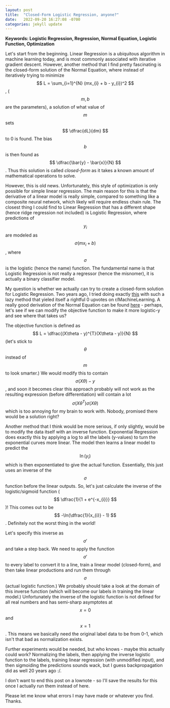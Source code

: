 ```yaml
---
layout: post
title:  "Closed-Form Logistic Regression, anyone?"
date:   2022-09-20 16:27:08 -0700
categories: jekyll update
---
```

<script src="https://cdn.mathjax.org/mathjax/latest/MathJax.js?config=TeX-AMS-MML_HTMLorMML" type="text/javascript"></script>

**Keywords: Logistic Regression, Regression, Normal Equation, Logistic Function, Optimization**


Let's start from the beginning. Linear Regression is a ubiquitous algorithm in machine learning today, and is most commonly associated with iterative gradient descent. However, another method that I find pretty fascinating is the closed-form solution of the Normal Equation, where instead of iteratively trying to minimize $$ L = \sum_{i=1}^{N} (mx_{i} + b - y_{i})^2 $$, ($${m, b}$$ are the parameters), a solution of what value of $$ m $$ sets $$ \dfrac{dL}{dm} $$ to 0 is found. The bias $$ b $$ is then found as $$ \dfrac{\bar{y} - \bar{x}}{N} $$. Thus this solution is called *closed-form* as it takes a known amount of mathematical operations to solve. 

However, this is old news. Unfortunately, this style of optimization is only possible for simple linear regression. The main reason for this is that the derivative of a linear model is really simple, compared to something like a composite neural network, which likely will require endless chain rule. The closest thing I could find to Linear Regression that has a different shape (hence ridge regression not included) is Logistic Regression, where predictions of $$y_{i}$$ are modeled as $$\sigma(mx_{i} + b)$$, where $$\sigma$$ is the logistic (hence the name) function. The fundamental name is that Logistic Regression is not really a regressor (hence the misnomer), it is actually a binary classifier model. 

My question is whether we actually can try to create a closed-form solution for Logistic Regression. Two years ago, I tried doing exactly [this](https://www.reddit.com/r/MachineLearning/comments/no5q8j/p_potential_logistic_regression_closed_form/) with such a lazy method that yieled itself a rightful 0 upvotes on r/MachineLearning. A really good derivation of the Normal Equation can be found [here](https://eli.thegreenplace.net/2014/derivation-of-the-normal-equation-for-linear-regression/) - perhaps, let's see if we can modify the objective function to make it more logistic-y and see where that takes us? 

The objective function is defined as $$ L = \dfrac{(X\theta - y)^{T}(X\theta - y)}{N} $$ (let's stick to $$\theta$$ instead of $$ m $$ to look smarter.) We would modify this to contain $$ \sigma(X\theta)- y $$, and soon it becomes clear this approach probably will not work as the resulting expression (before differentiation) will contain a lot  $$\sigma(X\theta^{T})\sigma(X\theta)$$ which is too annoying for my brain to work with. Nobody, promised there would be a solution right?

Another method that I think would be more serious, if only slightly, would be to modify the data itself with an inverse function. Exponential Regression does exactly this by applying a log to all the labels (y-values) to turn the exponential curves more linear. The model then learns a linear model to predict the $$ \ln(y_{i}) $$ which is then exponentiated to give the actual function. Essentially, this just uses an inverse of the $$ \sigma $$ function before the linear outputs. So, let's just calculate the inverse of the logistic/sigmoid function 
($$ \dfrac{1}{1 + e^{-x_{i}}} $$)! This comes out to be $$ -\ln(\dfrac{1}{x_{i}} - 1) $$. Definitely not the worst thing in the world!

Let's specify this inverse as $$ \sigma' $$ and take a step back. We need to apply the function $$ \sigma' $$ to every label to convert it to a line, train a linear model (closed-form), and then take linear productions and run them through $$ \sigma $$ (actual logistic function.) We probably should take a look at the domain of this inverse function (which will become our labels in training the linear model.) Unfortunately the inverse of the logistic function is not defined for all real numbers and has semi-sharp asymptotes at $$x=0$$ and $$x=1$$. This means we basically need the original label data to be from 0-1, which isn't that bad as normalization exists. 

Further experiments would be needed, but who knows - maybe this actually could work? Normalizing the labels, then applying the inverse logistic function to the labels, training linear regression (with unmodified input), and then sigmoiding the predictions sounds wack, but I guess backpropagation did as well 20 years ago :/. 

I don't want to end this post on a lownote - so I'll save the results for this once I actually run them instead of here. 

Please let me know what errors I may have made or whatever you find. Thanks.





